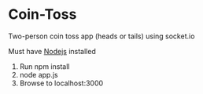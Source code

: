 Coin-Toss
========

Two-person coin toss app (heads or tails) using socket.io

Must have <a href='http://nodejs.org'>Nodejs</a> installed

1. Run npm install
2. node app.js
2. Browse to localhost:3000
